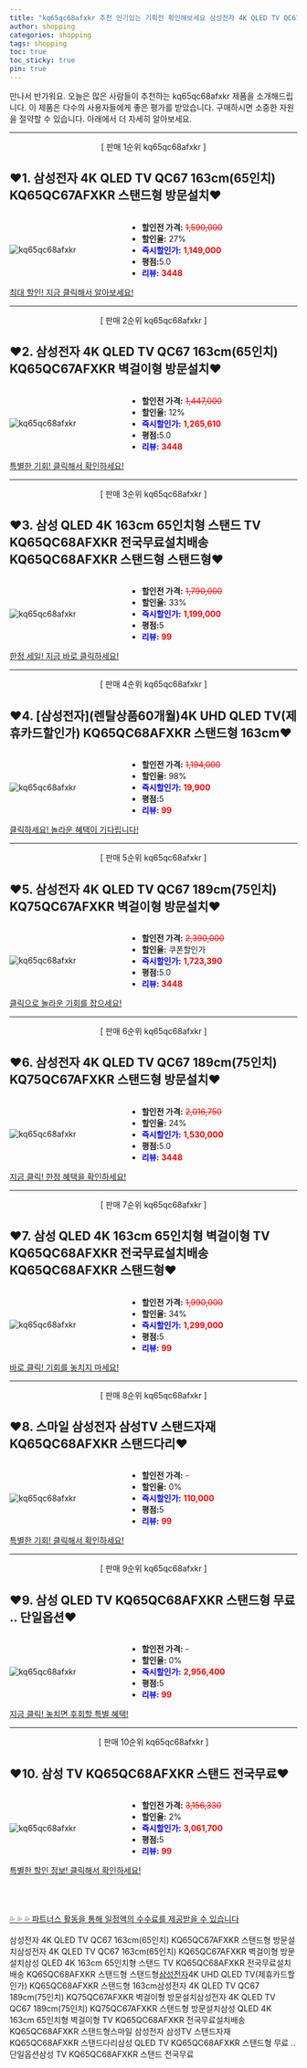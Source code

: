 ```yaml
---
title: "kq65qc68afxkr 추천 인기있는 기획전 확인해보세요 삼성전자 4K QLED TV QC67"
author: shopping
categories: shopping
tags: shopping
toc: true
toc_sticky: true
pin: true
---
```

만나서 반가워요. 오늘은 많은 사람들이 추천하는 kq65qc68afxkr 제품을 소개해드립니다. 이 제품은 다수의 사용자들에게 좋은 평가를 받았습니다. 구매하시면 소중한 자원을 절약할 수 있습니다. 아래에서 더 자세히 알아보세요.

---
<p class="toplist" style="margin: 0 auto; display: block; width: fit-content;">[ 판매 1순위 kq65qc68afxkr ]</p>

<h2><strong>❤️1. 삼성전자 4K QLED TV QC67 163cm(65인치) KQ65QC67AFXKR 스탠드형 방문설치❤️</strong></h2>

<div style="display: flex; align-items: center;">
    <div style="flex: 0.4;">
        <img src="https://thumbnail7.coupangcdn.com/thumbnails/remote/230x230ex/image/retail/images/2023/04/26/10/3/17438ea4-f805-49a7-b787-7176e29afb9c.jpg" alt="kq65qc68afxkr" style="max-width: 100%;">
    </div>
    <div style="flex: 0.6; margin-left: 10px;">
        <ul>
            <li><strong>할인전 가격:</strong> <del style="color: red;">1,590,000</del></li>
            <li><strong>할인율:</strong> 27%</li>
            <li><span style='color:blue'><strong>즉시할인가:</strong></span> <span style='color:red'><strong>1,149,000</strong></span></li>
            <li><strong>평점:</strong>5.0</li>
            <li><span style='color:blue'><strong>리뷰:</strong></span> <span style='color:red'><strong>3448</strong></span></li>
        </ul>
    </div>
</div>
<div class="center">
    <a href="https://William4Davisa.github.io?lptag=AF9450613&subid=githubio&pageKey=7589252329&traceid=V0-153&itemId=18651684019&vendorItemId=85786528404" class="myButton">
        최대 할인! 지금 클릭해서 알아보세요!
    </a>
</div>


---
<p class="toplist" style="margin: 0 auto; display: block; width: fit-content;">[ 판매 2순위 kq65qc68afxkr ]</p>

<h2><strong>❤️2. 삼성전자 4K QLED TV QC67 163cm(65인치) KQ65QC67AFXKR 벽걸이형 방문설치❤️</strong></h2>

<div style="display: flex; align-items: center;">
    <div style="flex: 0.4;">
        <img src="https://thumbnail9.coupangcdn.com/thumbnails/remote/230x230ex/image/retail/images/2023/04/26/10/8/0d6ab974-545e-4bab-a1b2-e2cdd4d68cb1.jpg" alt="kq65qc68afxkr" style="max-width: 100%;">
    </div>
    <div style="flex: 0.6; margin-left: 10px;">
        <ul>
            <li><strong>할인전 가격:</strong> <del style="color: red;">1,447,000</del></li>
            <li><strong>할인율:</strong> 12%</li>
            <li><span style='color:blue'><strong>즉시할인가:</strong></span> <span style='color:red'><strong>1,265,610</strong></span></li>
            <li><strong>평점:</strong>5.0</li>
            <li><span style='color:blue'><strong>리뷰:</strong></span> <span style='color:red'><strong>3448</strong></span></li>
        </ul>
    </div>
</div>
<div class="center">
    <a href="https://William4Davisa.github.io?lptag=AF9450613&subid=githubio&pageKey=7589252329&traceid=V0-153&itemId=18651684021&vendorItemId=85786528410" class="myButton">
        특별한 기회! 클릭해서 확인하세요!
    </a>
</div>


---
<p class="toplist" style="margin: 0 auto; display: block; width: fit-content;">[ 판매 3순위 kq65qc68afxkr ]</p>

<h2><strong>❤️3. 삼성 QLED 4K 163cm 65인치형 스탠드 TV KQ65QC68AFXKR 전국무료설치배송 KQ65QC68AFXKR 스탠드형 스탠드형❤️</strong></h2>

<div style="display: flex; align-items: center;">
    <div style="flex: 0.4;">
        <img src="https://thumbnail10.coupangcdn.com/thumbnails/remote/230x230ex/image/vendor_inventory/7a49/0fdb1936bf8e90711844eebed5223ee09016fc633244a32b64823fa5d10f.jpg" alt="kq65qc68afxkr" style="max-width: 100%;">
    </div>
    <div style="flex: 0.6; margin-left: 10px;">
        <ul>
            <li><strong>할인전 가격:</strong> <del style="color: red;">1,790,000</del></li>
            <li><strong>할인율:</strong> 33%</li>
            <li><span style='color:blue'><strong>즉시할인가:</strong></span> <span style='color:red'><strong>1,199,000</strong></span></li>
            <li><strong>평점:</strong>5</li>
            <li><span style='color:blue'><strong>리뷰:</strong></span> <span style='color:red'><strong>99</strong></span></li>
        </ul>
    </div>
</div>
<div class="center">
    <a href="https://William4Davisa.github.io?lptag=AF9450613&subid=githubio&pageKey=8084966424&traceid=V0-153&itemId=22813400237&vendorItemId=89848258166" class="myButton">
        한정 세일! 지금 바로 클릭하세요!
    </a>
</div>


---
<p class="toplist" style="margin: 0 auto; display: block; width: fit-content;">[ 판매 4순위 kq65qc68afxkr ]</p>

<h2><strong>❤️4. [삼성전자](렌탈상품60개월)4K UHD QLED TV(제휴카드할인가) KQ65QC68AFXKR 스탠드형 163cm❤️</strong></h2>

<div style="display: flex; align-items: center;">
    <div style="flex: 0.4;">
        <img src="https://thumbnail6.coupangcdn.com/thumbnails/remote/230x230ex/image/vendor_inventory/c1a4/d2c800f8273b83807491cd59fcd32b24aa3c0e99dd9f330f198bc0dce8ca.jpg" alt="kq65qc68afxkr" style="max-width: 100%;">
    </div>
    <div style="flex: 0.6; margin-left: 10px;">
        <ul>
            <li><strong>할인전 가격:</strong> <del style="color: red;">1,194,000</del></li>
            <li><strong>할인율:</strong> 98%</li>
            <li><span style='color:blue'><strong>즉시할인가:</strong></span> <span style='color:red'><strong>19,900</strong></span></li>
            <li><strong>평점:</strong>5</li>
            <li><span style='color:blue'><strong>리뷰:</strong></span> <span style='color:red'><strong>99</strong></span></li>
        </ul>
    </div>
</div>
<div class="center">
    <a href="https://William4Davisa.github.io?lptag=AF9450613&subid=githubio&pageKey=8249122714&traceid=V0-153&itemId=23746129297&vendorItemId=90770630088" class="myButton">
        클릭하세요! 놀라운 혜택이 기다립니다!
    </a>
</div>


---
<p class="toplist" style="margin: 0 auto; display: block; width: fit-content;">[ 판매 5순위 kq65qc68afxkr ]</p>

<h2><strong>❤️5. 삼성전자 4K QLED TV QC67 189cm(75인치) KQ75QC67AFXKR 벽걸이형 방문설치❤️</strong></h2>

<div style="display: flex; align-items: center;">
    <div style="flex: 0.4;">
        <img src="https://thumbnail7.coupangcdn.com/thumbnails/remote/230x230ex/image/retail/images/2023/04/26/10/5/b9f7e9cc-dc51-4107-a175-48c71434157c.jpg" alt="kq65qc68afxkr" style="max-width: 100%;">
    </div>
    <div style="flex: 0.6; margin-left: 10px;">
        <ul>
            <li><strong>할인전 가격:</strong> <del style="color: red;">2,390,000</del></li>
            <li><strong>할인율:</strong> 쿠폰할인가</li>
            <li><span style='color:blue'><strong>즉시할인가:</strong></span> <span style='color:red'><strong>1,723,390</strong></span></li>
            <li><strong>평점:</strong>5.0</li>
            <li><span style='color:blue'><strong>리뷰:</strong></span> <span style='color:red'><strong>3448</strong></span></li>
        </ul>
    </div>
</div>
<div class="center">
    <a href="https://William4Davisa.github.io?lptag=AF9450613&subid=githubio&pageKey=7589252329&traceid=V0-153&itemId=18651684008&vendorItemId=85786528359" class="myButton">
        클릭으로 놀라운 기회를 잡으세요!
    </a>
</div>


---
<p class="toplist" style="margin: 0 auto; display: block; width: fit-content;">[ 판매 6순위 kq65qc68afxkr ]</p>

<h2><strong>❤️6. 삼성전자 4K QLED TV QC67 189cm(75인치) KQ75QC67AFXKR 스탠드형 방문설치❤️</strong></h2>

<div style="display: flex; align-items: center;">
    <div style="flex: 0.4;">
        <img src="https://thumbnail6.coupangcdn.com/thumbnails/remote/230x230ex/image/retail/images/2023/04/26/10/2/3d3a5666-f823-4cb1-9922-3660c34a6188.jpg" alt="kq65qc68afxkr" style="max-width: 100%;">
    </div>
    <div style="flex: 0.6; margin-left: 10px;">
        <ul>
            <li><strong>할인전 가격:</strong> <del style="color: red;">2,016,750</del></li>
            <li><strong>할인율:</strong> 24%</li>
            <li><span style='color:blue'><strong>즉시할인가:</strong></span> <span style='color:red'><strong>1,530,000</strong></span></li>
            <li><strong>평점:</strong>5.0</li>
            <li><span style='color:blue'><strong>리뷰:</strong></span> <span style='color:red'><strong>3448</strong></span></li>
        </ul>
    </div>
</div>
<div class="center">
    <a href="https://William4Davisa.github.io?lptag=AF9450613&subid=githubio&pageKey=7589252329&traceid=V0-153&itemId=18651684007&vendorItemId=85786528352" class="myButton">
        지금 클릭! 한정 혜택을 확인하세요!
    </a>
</div>


---
<p class="toplist" style="margin: 0 auto; display: block; width: fit-content;">[ 판매 7순위 kq65qc68afxkr ]</p>

<h2><strong>❤️7. 삼성 QLED 4K 163cm 65인치형 벽걸이형 TV KQ65QC68AFXKR 전국무료설치배송 KQ65QC68AFXKR 스탠드형❤️</strong></h2>

<div style="display: flex; align-items: center;">
    <div style="flex: 0.4;">
        <img src="https://thumbnail6.coupangcdn.com/thumbnails/remote/230x230ex/image/vendor_inventory/668a/032592b368a210e0764d723caa50027937cde43c381783c61745a48b682a.jpg" alt="kq65qc68afxkr" style="max-width: 100%;">
    </div>
    <div style="flex: 0.6; margin-left: 10px;">
        <ul>
            <li><strong>할인전 가격:</strong> <del style="color: red;">1,990,000</del></li>
            <li><strong>할인율:</strong> 34%</li>
            <li><span style='color:blue'><strong>즉시할인가:</strong></span> <span style='color:red'><strong>1,299,000</strong></span></li>
            <li><strong>평점:</strong>5</li>
            <li><span style='color:blue'><strong>리뷰:</strong></span> <span style='color:red'><strong>99</strong></span></li>
        </ul>
    </div>
</div>
<div class="center">
    <a href="https://William4Davisa.github.io?lptag=AF9450613&subid=githubio&pageKey=8085529111&traceid=V0-153&itemId=22815828713&vendorItemId=89850661435" class="myButton">
        바로 클릭! 기회를 놓치지 마세요!
    </a>
</div>


---
<p class="toplist" style="margin: 0 auto; display: block; width: fit-content;">[ 판매 8순위 kq65qc68afxkr ]</p>

<h2><strong>❤️8. 스마일 삼성전자 삼성TV 스탠드자재 KQ65QC68AFXKR 스탠드다리❤️</strong></h2>

<div style="display: flex; align-items: center;">
    <div style="flex: 0.4;">
        <img src="https://thumbnail8.coupangcdn.com/thumbnails/remote/230x230ex/image/vendor_inventory/7804/de69643d8d765603c4c409151f82def41b587a6308ac3ac02aaf5d901a4e.jpg" alt="kq65qc68afxkr" style="max-width: 100%;">
    </div>
    <div style="flex: 0.6; margin-left: 10px;">
        <ul>
            <li><strong>할인전 가격:</strong> <del style="color: red;">-</del></li>
            <li><strong>할인율:</strong> 0%</li>
            <li><span style='color:blue'><strong>즉시할인가:</strong></span> <span style='color:red'><strong>110,000</strong></span></li>
            <li><strong>평점:</strong>5</li>
            <li><span style='color:blue'><strong>리뷰:</strong></span> <span style='color:red'><strong>99</strong></span></li>
        </ul>
    </div>
</div>
<div class="center">
    <a href="https://William4Davisa.github.io?lptag=AF9450613&subid=githubio&pageKey=7701903721&traceid=V0-153&itemId=20623349960&vendorItemId=87697479545" class="myButton">
        특별한 기회! 클릭해서 확인하세요!
    </a>
</div>


---
<p class="toplist" style="margin: 0 auto; display: block; width: fit-content;">[ 판매 9순위 kq65qc68afxkr ]</p>

<h2><strong>❤️9. 삼성 QLED TV KQ65QC68AFXKR 스탠드형 무료 .. 단일옵션❤️</strong></h2>

<div style="display: flex; align-items: center;">
    <div style="flex: 0.4;">
        <img src="https://thumbnail8.coupangcdn.com/thumbnails/remote/230x230ex/image/vendor_inventory/e5f1/b21f49acd9ddaf258d156f8afc0566e7fb248bf307bc14f6400e70105b96.jpg" alt="kq65qc68afxkr" style="max-width: 100%;">
    </div>
    <div style="flex: 0.6; margin-left: 10px;">
        <ul>
            <li><strong>할인전 가격:</strong> <del style="color: red;">-</del></li>
            <li><strong>할인율:</strong> 0%</li>
            <li><span style='color:blue'><strong>즉시할인가:</strong></span> <span style='color:red'><strong>2,956,400</strong></span></li>
            <li><strong>평점:</strong>5</li>
            <li><span style='color:blue'><strong>리뷰:</strong></span> <span style='color:red'><strong>99</strong></span></li>
        </ul>
    </div>
</div>
<div class="center">
    <a href="https://William4Davisa.github.io?lptag=AF9450613&subid=githubio&pageKey=7350313517&traceid=V0-153&itemId=18913076852&vendorItemId=86040399063" class="myButton">
        지금 클릭! 놓치면 후회할 특별 혜택!
    </a>
</div>


---
<p class="toplist" style="margin: 0 auto; display: block; width: fit-content;">[ 판매 10순위 kq65qc68afxkr ]</p>

<h2><strong>❤️10. 삼성 TV KQ65QC68AFXKR 스탠드 전국무료❤️</strong></h2>

<div style="display: flex; align-items: center;">
    <div style="flex: 0.4;">
        <img src="https://thumbnail9.coupangcdn.com/thumbnails/remote/230x230ex/image/vendor_inventory/c746/16f324cbb66de41adf94671e57a8afcc9ce725ad9ef35bac503627181531.jpg" alt="kq65qc68afxkr" style="max-width: 100%;">
    </div>
    <div style="flex: 0.6; margin-left: 10px;">
        <ul>
            <li><strong>할인전 가격:</strong> <del style="color: red;">3,156,330</del></li>
            <li><strong>할인율:</strong> 2%</li>
            <li><span style='color:blue'><strong>즉시할인가:</strong></span> <span style='color:red'><strong>3,061,700</strong></span></li>
            <li><strong>평점:</strong>5</li>
            <li><span style='color:blue'><strong>리뷰:</strong></span> <span style='color:red'><strong>99</strong></span></li>
        </ul>
    </div>
</div>
<div class="center">
    <a href="https://William4Davisa.github.io?lptag=AF9450613&subid=githubio&pageKey=7425116793&traceid=V0-153&itemId=19271944739&vendorItemId=86387119606" class="myButton">
        특별한 할인 정보! 클릭해서 확인하세요!
    </a>
</div>

<br><br><br>[💦 💦 💦 파트너스 활동을 통해 일정액의 수수료를 제공받을 수 있습니다](https://link.coupang.com/a/bcpT2c)<br><br>삼성전자 4K QLED TV QC67 163cm(65인치) KQ65QC67AFXKR 스탠드형 방문설치삼성전자 4K QLED TV QC67 163cm(65인치) KQ65QC67AFXKR 벽걸이형 방문설치삼성 QLED 4K 163cm 65인치형 스탠드 TV KQ65QC68AFXKR 전국무료설치배송 KQ65QC68AFXKR 스탠드형 스탠드형[삼성전자](렌탈상품60개월)4K UHD QLED TV(제휴카드할인가) KQ65QC68AFXKR 스탠드형 163cm삼성전자 4K QLED TV QC67 189cm(75인치) KQ75QC67AFXKR 벽걸이형 방문설치삼성전자 4K QLED TV QC67 189cm(75인치) KQ75QC67AFXKR 스탠드형 방문설치삼성 QLED 4K 163cm 65인치형 벽걸이형 TV KQ65QC68AFXKR 전국무료설치배송 KQ65QC68AFXKR 스탠드형스마일 삼성전자 삼성TV 스탠드자재 KQ65QC68AFXKR 스탠드다리삼성 QLED TV KQ65QC68AFXKR 스탠드형 무료 .. 단일옵션삼성 TV KQ65QC68AFXKR 스탠드 전국무료